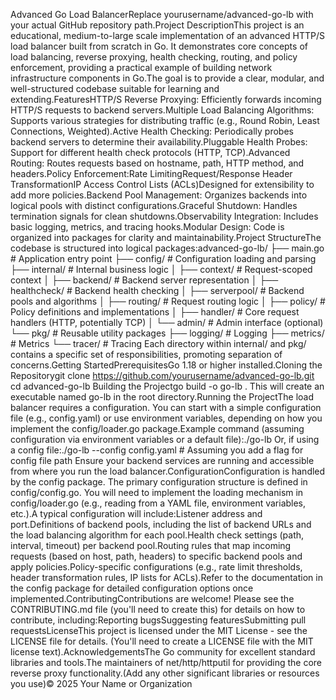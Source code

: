 Advanced Go Load BalancerReplace yourusername/advanced-go-lb with your actual GitHub repository path.Project DescriptionThis project is an educational, medium-to-large scale implementation of an advanced HTTP/S load balancer built from scratch in Go. It demonstrates core concepts of load balancing, reverse proxying, health checking, routing, and policy enforcement, providing a practical example of building network infrastructure components in Go.The goal is to provide a clear, modular, and well-structured codebase suitable for learning and extending.FeaturesHTTP/S Reverse Proxying: Efficiently forwards incoming HTTP/S requests to backend servers.Multiple Load Balancing Algorithms: Supports various strategies for distributing traffic (e.g., Round Robin, Least Connections, Weighted).Active Health Checking: Periodically probes backend servers to determine their availability.Pluggable Health Probes: Support for different health check protocols (HTTP, TCP).Advanced Routing: Routes requests based on hostname, path, HTTP method, and headers.Policy Enforcement:Rate LimitingRequest/Response Header TransformationIP Access Control Lists (ACLs)Designed for extensibility to add more policies.Backend Pool Management: Organizes backends into logical pools with distinct configurations.Graceful Shutdown: Handles termination signals for clean shutdowns.Observability Integration: Includes basic logging, metrics, and tracing hooks.Modular Design: Code is organized into packages for clarity and maintainability.Project StructureThe codebase is structured into logical packages:advanced-go-lb/
├── main.go             # Application entry point
├── config/             # Configuration loading and parsing
├── internal/           # Internal business logic
│   ├── context/        # Request-scoped context
│   ├── backend/        # Backend server representation
│   ├── healthcheck/    # Backend health checking
│   ├── serverpool/     # Backend pools and algorithms
│   ├── routing/        # Request routing logic
│   ├── policy/         # Policy definitions and implementations
│   ├── handler/        # Core request handlers (HTTP, potentially TCP)
│   └── admin/          # Admin interface (optional)
└── pkg/                # Reusable utility packages
    ├── logging/        # Logging
    ├── metrics/        # Metrics
    └── tracer/         # Tracing
Each directory within internal/ and pkg/ contains a specific set of responsibilities, promoting separation of concerns.Getting StartedPrerequisitesGo 1.18 or higher installed.Cloning the Repositorygit clone https://github.com/yourusername/advanced-go-lb.git
cd advanced-go-lb
Building the Projectgo build -o go-lb .
This will create an executable named go-lb in the root directory.Running the ProjectThe load balancer requires a configuration. You can start with a simple configuration file (e.g., config.yaml) or use environment variables, depending on how you implement the config/loader.go package.Example command (assuming configuration via environment variables or a default file):./go-lb
Or, if using a config file:./go-lb --config config.yaml # Assuming you add a flag for config file path
Ensure your backend services are running and accessible from where you run the load balancer.ConfigurationConfiguration is handled by the config package. The primary configuration structure is defined in config/config.go. You will need to implement the loading mechanism in config/loader.go (e.g., reading from a YAML file, environment variables, etc.).A typical configuration will include:Listener address and port.Definitions of backend pools, including the list of backend URLs and the load balancing algorithm for each pool.Health check settings (path, interval, timeout) per backend pool.Routing rules that map incoming requests (based on host, path, headers) to specific backend pools and apply policies.Policy-specific configurations (e.g., rate limit thresholds, header transformation rules, IP lists for ACLs).Refer to the documentation in the config package for detailed configuration options once implemented.ContributingContributions are welcome! Please see the CONTRIBUTING.md file (you'll need to create this) for details on how to contribute, including:Reporting bugsSuggesting featuresSubmitting pull requestsLicenseThis project is licensed under the MIT License - see the LICENSE file for details. (You'll need to create a LICENSE file with the MIT license text).AcknowledgementsThe Go community for excellent standard libraries and tools.The maintainers of net/http/httputil for providing the core reverse proxy functionality.(Add any other significant libraries or resources you use)© 2025 Your Name or Organization